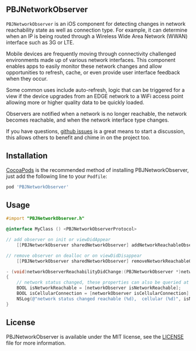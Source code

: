## PBJNetworkObserver

`PBJNetworkObserver` is an iOS component for detecting changes in network reachability state as well as connection type. For example, it can determine when an IP is being routed through a Wireless Wide Area Network (WWAN) interface such as 3G or LTE.

Mobile devices are frequently moving through connectivity challenged environments made up of various network interfaces. This component enables apps to easily monitor these network changes and allow opportunities to refresh, cache, or even provide user interface feedback when they occur.

Some common uses include auto-refresh, logic that can be triggered for a view if the device upgrades from an EDGE network to a WiFi access point allowing more or higher quality data to be quickly loaded.

Observers are notified when a network is no longer reachable, the network becomes reachable, and when the network interface type changes.

If you have questions, [github issues](https://github.com/piemonte/PBJNetworkObserver/issues) is a great means to start a discussion, this allows others to benefit and chime in on the project too.

## Installation

[CocoaPods](http://cocoapods.org) is the recommended method of installing PBJNetworkObserver, just add the following line to your `Podfile`:

```ruby
pod 'PBJNetworkObserver'
```

## Usage

```objective-c
#import "PBJNetworkObserver.h"
```

```objective-c
@interface MyClass () <PBJNetworkObserverProtocol>
```

```objective-c
// add observer on init or viewDidAppear
    [[PBJNetworkObserver sharedNetworkObserver] addNetworkReachableObserver:self];

// remove observer on dealloc or on viewDidDisappear
    [[PBJNetworkObserver sharedNetworkObserver] removeNetworkReachableObserver:self];
```

```objective-c
- (void)networkObserverReachabilityDidChange:(PBJNetworkObserver *)networkObserver
{
    // network status changed, these properties can also be queried at any time
    BOOL isNetworkReachable = [networkObserver isNetworkReachable];
    BOOL isCellularConnection = [networkObserver isCellularConnection];
    NSLog(@"network status changed reachable (%d),  cellular (%d)", isNetworkReachable, isCellularConnection);
}

```

## License

PBJNetworkObserver is available under the MIT license, see the [LICENSE](https://github.com/piemonte/PBJNetworkObserver/blob/master/LICENSE) file for more information.
